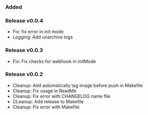 ### Added

### Release v0.0.4
- Fix: fix error in init mode
- Logging: Add unarchive logs

### Release v0.0.3
- Fix: Fix checks for webhook in initMode

### Release v0.0.2
- Cleanup: Add automatically tag image before push in Makefile
- Cleanup: Fix usage in ReadMe
- Cleanup: Fix error with CHANGELOG name file
- CLeanup: Add release to Makefile
- Cleanup: Fix error with Makefile